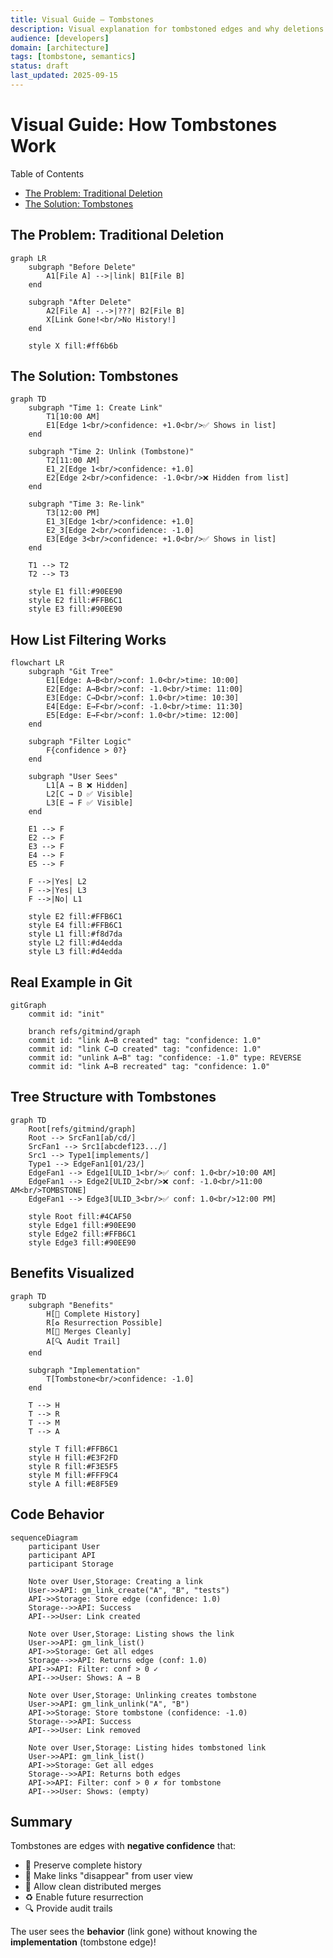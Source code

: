 ```yaml
---
title: Visual Guide — Tombstones
description: Visual explanation for tombstoned edges and why deletions preserve history.
audience: [developers]
domain: [architecture]
tags: [tombstone, semantics]
status: draft
last_updated: 2025-09-15
---
```


# Visual Guide: How Tombstones Work

Table of Contents

- [The Problem: Traditional Deletion](#the-problem-traditional-deletion)
- [The Solution: Tombstones](#the-solution-tombstones)

## The Problem: Traditional Deletion

```mermaid
graph LR
    subgraph "Before Delete"
        A1[File A] -->|link| B1[File B]
    end
    
    subgraph "After Delete"
        A2[File A] -.->|???| B2[File B]
        X[Link Gone!<br/>No History!]
    end
    
    style X fill:#ff6b6b
```

## The Solution: Tombstones

```mermaid
graph TD
    subgraph "Time 1: Create Link"
        T1[10:00 AM]
        E1[Edge 1<br/>confidence: +1.0<br/>✅ Shows in list]
    end
    
    subgraph "Time 2: Unlink (Tombstone)"
        T2[11:00 AM]
        E1_2[Edge 1<br/>confidence: +1.0]
        E2[Edge 2<br/>confidence: -1.0<br/>❌ Hidden from list]
    end
    
    subgraph "Time 3: Re-link"
        T3[12:00 PM]
        E1_3[Edge 1<br/>confidence: +1.0]
        E2_3[Edge 2<br/>confidence: -1.0]
        E3[Edge 3<br/>confidence: +1.0<br/>✅ Shows in list]
    end
    
    T1 --> T2
    T2 --> T3
    
    style E1 fill:#90EE90
    style E2 fill:#FFB6C1
    style E3 fill:#90EE90
```

## How List Filtering Works

```mermaid
flowchart LR
    subgraph "Git Tree"
        E1[Edge: A→B<br/>conf: 1.0<br/>time: 10:00]
        E2[Edge: A→B<br/>conf: -1.0<br/>time: 11:00]
        E3[Edge: C→D<br/>conf: 1.0<br/>time: 10:30]
        E4[Edge: E→F<br/>conf: -1.0<br/>time: 11:30]
        E5[Edge: E→F<br/>conf: 1.0<br/>time: 12:00]
    end
    
    subgraph "Filter Logic"
        F{confidence > 0?}
    end
    
    subgraph "User Sees"
        L1[A → B ❌ Hidden]
        L2[C → D ✅ Visible]
        L3[E → F ✅ Visible]
    end
    
    E1 --> F
    E2 --> F
    E3 --> F
    E4 --> F
    E5 --> F
    
    F -->|Yes| L2
    F -->|Yes| L3
    F -->|No| L1
    
    style E2 fill:#FFB6C1
    style E4 fill:#FFB6C1
    style L1 fill:#f8d7da
    style L2 fill:#d4edda
    style L3 fill:#d4edda
```

## Real Example in Git

```mermaid
gitGraph
    commit id: "init"
    
    branch refs/gitmind/graph
    commit id: "link A→B created" tag: "confidence: 1.0"
    commit id: "link C→D created" tag: "confidence: 1.0"
    commit id: "unlink A→B" tag: "confidence: -1.0" type: REVERSE
    commit id: "link A→B recreated" tag: "confidence: 1.0"
```

## Tree Structure with Tombstones

```mermaid
graph TD
    Root[refs/gitmind/graph]
    Root --> SrcFan1[ab/cd/]
    SrcFan1 --> Src1[abcdef123.../]
    Src1 --> Type1[implements/]
    Type1 --> EdgeFan1[01/23/]
    EdgeFan1 --> Edge1[ULID_1<br/>✅ conf: 1.0<br/>10:00 AM]
    EdgeFan1 --> Edge2[ULID_2<br/>❌ conf: -1.0<br/>11:00 AM<br/>TOMBSTONE]
    EdgeFan1 --> Edge3[ULID_3<br/>✅ conf: 1.0<br/>12:00 PM]
    
    style Root fill:#4CAF50
    style Edge1 fill:#90EE90
    style Edge2 fill:#FFB6C1
    style Edge3 fill:#90EE90
```

## Benefits Visualized

```mermaid
graph TD
    subgraph "Benefits"
        H[📜 Complete History]
        R[♻️ Resurrection Possible]
        M[🤝 Merges Cleanly]
        A[🔍 Audit Trail]
    end
    
    subgraph "Implementation"
        T[Tombstone<br/>confidence: -1.0]
    end
    
    T --> H
    T --> R
    T --> M
    T --> A
    
    style T fill:#FFB6C1
    style H fill:#E3F2FD
    style R fill:#F3E5F5
    style M fill:#FFF9C4
    style A fill:#E8F5E9
```

## Code Behavior

```mermaid
sequenceDiagram
    participant User
    participant API
    participant Storage
    
    Note over User,Storage: Creating a link
    User->>API: gm_link_create("A", "B", "tests")
    API->>Storage: Store edge (confidence: 1.0)
    Storage-->>API: Success
    API-->>User: Link created
    
    Note over User,Storage: Listing shows the link
    User->>API: gm_link_list()
    API->>Storage: Get all edges
    Storage-->>API: Returns edge (conf: 1.0)
    API->>API: Filter: conf > 0 ✓
    API-->>User: Shows: A → B
    
    Note over User,Storage: Unlinking creates tombstone
    User->>API: gm_link_unlink("A", "B")
    API->>Storage: Store tombstone (confidence: -1.0)
    Storage-->>API: Success
    API-->>User: Link removed
    
    Note over User,Storage: Listing hides tombstoned link
    User->>API: gm_link_list()
    API->>Storage: Get all edges
    Storage-->>API: Returns both edges
    API->>API: Filter: conf > 0 ✗ for tombstone
    API-->>User: Shows: (empty)
```

## Summary

Tombstones are edges with __negative confidence__ that:

- 📜 Preserve complete history
- 👻 Make links "disappear" from user view
- 🔄 Allow clean distributed merges
- ♻️ Enable future resurrection
- 🔍 Provide audit trails

The user sees the __behavior__ (link gone) without knowing the __implementation__ (tombstone edge)!
